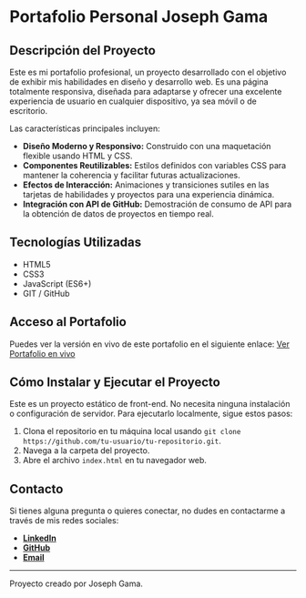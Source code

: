 # Portafolio Personal Joseph Gama

## Descripción del Proyecto

Este es mi portafolio profesional, un proyecto desarrollado con el objetivo de exhibir mis habilidades en diseño y desarrollo web. Es una página totalmente responsiva, diseñada para adaptarse y ofrecer una excelente experiencia de usuario en cualquier dispositivo, ya sea móvil o de escritorio.

Las características principales incluyen:

- **Diseño Moderno y Responsivo:** Construido con una maquetación flexible usando HTML y CSS.
- **Componentes Reutilizables:** Estilos definidos con variables CSS para mantener la coherencia y facilitar futuras actualizaciones.
- **Efectos de Interacción:** Animaciones y transiciones sutiles en las tarjetas de habilidades y proyectos para una experiencia dinámica.
- **Integración con API de GitHub:** Demostración de consumo de API para la obtención de datos de proyectos en tiempo real.

## Tecnologías Utilizadas

- HTML5
- CSS3
- JavaScript (ES6+)
- GIT / GitHub

## Acceso al Portafolio

Puedes ver la versión en vivo de este portafolio en el siguiente enlace:
[Ver Portafolio en vivo](https://mi-primer-portafolio-delta.vercel.app/)

## Cómo Instalar y Ejecutar el Proyecto

Este es un proyecto estático de front-end. No necesita ninguna instalación o configuración de servidor. Para ejecutarlo localmente, sigue estos pasos:

1.  Clona el repositorio en tu máquina local usando `git clone https://github.com/tu-usuario/tu-repositorio.git`.
2.  Navega a la carpeta del proyecto.
3.  Abre el archivo `index.html` en tu navegador web.

## Contacto

Si tienes alguna pregunta o quieres conectar, no dudes en contactarme a través de mis redes sociales:

- [**LinkedIn**](https://linkedin.com/in/joseph-gama)
- [**GitHub**](https://github.com/Galking-droid)
- [**Email**](gama.joseph@gmail.com)

---

Proyecto creado por Joseph Gama.
